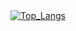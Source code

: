 <p align="center"> <br/> <br/>
  <a href="https://github.com/anuraghazra/github-readme-stats">
     <img align="center" src="https://github-readme-stats.vercel.app/api/top-langs/?username=Armi-B&theme=ambient_gradient&langs_count=12&layout=compact" alt="Top_Langs"/>
  </a>
</p>
